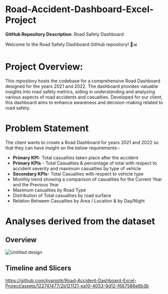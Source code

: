 # Road-Accident-Dashboard-Excel-Project
**GitHub Repository Description**: Road Safety Dashboard

Welcome to the Road Safety Dashboard GitHub repository! 🚦📊
# **Project Overview**:
This repository hosts the codebase for a comprehensive Road Dashboard designed for the years 2021 and 2022. The dashboard provides valuable insights into road safety metrics, aiding in understanding and analyzing various aspects of road accidents and casualties. Developed for our client, this dashboard aims to enhance awareness and decision-making related to road safety.
# Problem Statement 
The client wants to create a Road Dashboard for years 2021 and 2022 so that they can have insight on the below requirements:-
- **Primary KPI**- Total casualties taken place after the accident
- **Primary KPIs** - Total Casualties & percentage of total with respect to accident severity and maximum casualties by type of vehicle
- **Secondary KPIs**- Total Casualties with respect to vehicle type
- Monthly trend showing a comparison of casualties for the Current Year and the Previous Year
- Maximum casualties by Road Type
- Distribution of Total casualties by road surface
- Relation Between Casualties by Area / Location & by Day/Night


# Analyses derived from the dataset
## Overview 
![Untitled design](https://github.com/jivanjotk/Road-Accident-Dashboard-Excel-Project/assets/122741477/35fe8e66-586b-48da-98a0-831a95f375d4)
## Timeline and Slicers 



https://github.com/jivanjotk/Road-Accident-Dashboard-Excel-Project/assets/122741477/2b121121-ea10-4053-9d12-f667586e6b3b


